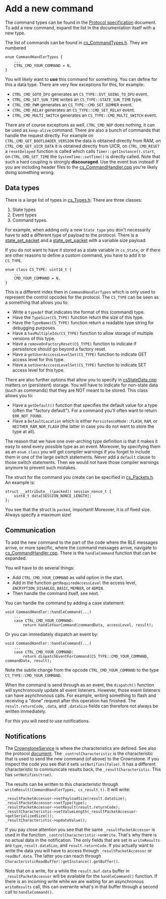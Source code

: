 # Add a new command

The command types can be found in the [Protocol specification](/docs/PROTOCOL.md#command_types) document. To add a new 
command, expand the list in the documentation itself with a new type.

The list of commands can be found in [cs_CommandTypes.h](/source/include/protocol/cs_CommandTypes.h). They are numbered

```
enum CommandHandlerTypes {
	...
	CTRL_CMD_YOUR_COMMAND = N,
}
```

You will likely want to **use** this command for something. You can define for this a data type. There are very few
exceptions for this, for example:

* `CTRL_CMD_GOTO_DFU` generates an `CS_TYPE::EVT_GOING_TO_DFU` event.
* `CTRL_CMD_SET_SUN_TIME` writes an `CS_TYPE::STATE_SUN_TIME` type.
* `CTRL_CMD_PWM` generates an `CS_TYPE::CMD_SET_DIMMER` event.
* `CTRL_CMD_RELAY` generates an `CS_TYPE::CMD_SET_RELAY` event.
* `CTRL_CMD_MULTI_SWITCH` generates an `CS_TYPE::CMD_MULTI_SWITCH` event.

There are of course exceptions as well, `CTRL_CMD_NOP` does nothing, it can be used as `keep-alive` command. There are
also a bunch of commands that handle the request directly. For example on `CTRL_CMD_GET_BOOTLOADER_VERSION` 
the data is obtained directly from RAM, on `CTRL_CMD_GET_UICR_DATA` it is obtained directly from UICR, on 
`CTRL_CMD_RESET` a `resetDelayed` function is called which calls `Timer::getInstance().start`, on
`CTRL_CMD_SET_TIME` the `SystemTime::setTime()` is directly called. Note that such a hard coupling is strongly 
**discouraged**. Use the event bus instead! If you are including header files to the 
[cs_CommandHandler.cpp](/source/src/processing/cs_CommandHandler.cpp) you're likely doing something wrong.

## Data types

There is a large list of types in [cs_Types.h](/source/include/common/cs_Types.h). There are three classes:

1. State types
2. Event types
3. Command types.

For example, when adding only a new `State type` you don't necessarily have to add a different type of payload to the 
protocol. There is a 
[state_set_packet](/docs/PROTOCOL.md#state_set_packet) and a 
[state_get_packet](/docs/PROTOCOL.md#state_get_packet) with a variable size payload.

If you do not want to have it stored as a state variable in `cs_State`, or if there are other reasons to define a 
custom command, you have to add it to `CS_TYPE`. 

```
enum class CS_TYPE: uint16_t {
	...
	CMD_YOUR_COMMAND = N,
}
```

This is a different index then in `CommandHandlerTypes` which is only used to represent the control opcodes for the 
protocol. The `CS_TYPE` can be seen as a something that allows you to:

* Write a `typedef` that indicates the format of this (command) type.
* Have the `TypeSize(CS_TYPE)` function return the size of this type.
* Have the `TypeName(CS_TYPE)` function return a readable type string for debugging purposes.
* Have a `hasMultipleIds(CS_TYPE)` function to allow storage of multiple versions of this type.
* Have a `removeOnFactoryReset(CS_TYPE)` function to indicate if persistence should go beyond a factory reset.
* Have a `getUserAcccessLevelSet(CS_TYPE)` function to indicate GET access level for this type.
* Have a `setUserAcccessLevelSet(CS_TYPE)` function to indicate SET access level for this type.

There are also further options that allow you to specify in [csStateData.cpp](/source/src/storage/cs_StateData.cpp)
matters on (persistent) storage. You will have to indicate for non-state data (such as commands) that they are NOT
meant to be stored. This class allows you to:

* Have a `getDefault()` function that specifies the default value for a type (often the "factory default"). For a
command you'll often want to return `ERR_NOT_FOUND`.
* Have a `DefaultLocation` which is either `PersistenceMode::FLASH`, `RAM`, or `NEITHER_RAM_NOR_FLASH` (the latter in
case you do not want to store the type at all).

The reason that we have one over-arching type definition is that it makes it easy to send every possible type as an
event. Moreover, by specifying them as an `enum class` you will get compiler warnings if you forget to include them
in one of the large switch statements. Never add a `default` clause to those switch statements. Then we would not have
those compiler warnings anymore to prevent such mistakes.

The struct for the command you create can be specified in [cs_Packets.h](/source/include/protocol/cs_Packets.h). An
example is:

```
struct __attribute__((packed)) session_nonce_t {
	uint8_t data[SESSION_NONCE_LENGTH];
};
```

You see that the struct is `packed`, important! Moreover, it is of fixed size. Always specify a maximum size!

## Communication

To add the new command to the part of the code where the BLE messages arrive, or more specific, where the command
messages arrive, navigate to [cs_CommandHandler.cpp](/source/src/processing/cs_CommandHandler.cpp). There is the
`handleCommand` function that can be expanded.

You will have to do several things:

* Add `CTRL_CMD_YOUR_COMMAND` as valid option in the start.
* Add in the function `getRequiredAccessLevel` the access level, `ENCRYPTION_DISABLED`, `BASIC`, `MEMBER`, or `ADMIN`.
* Then handle the command itself, see next.

You can handle the command by adding a case statement:

```
void CommandHandler::handleCommand(...)
	...
	case CTRL_CMD_YOUR_COMMAND:
		return handleYourCommand(commandData, accessLevel, result);
```

Or you can immediately dispatch an event by:

```
void CommandHandler::handleCommand(...)
	...
	case CTRL_CMD_YOUR_COMMAND:
		return dispatchEventForCommand(CS_TYPE::CMD_YOUR_COMMAND, commandData, result);
```

Note the subtle change from the opcode `CTRL_CMD_YOUR_COMMAND` to the type `CS_TYPE::CMD_YOUR_COMMAND`.

When the command is send through as an event, the `dispatch()` function will synchronously update all event listeners.
However, those event listeners can have asynchronous calls. For example, writing something to flash and receiving a
"done" request after this operation has finished. The `result.returnCode`, `.data`, and `.dataSize` fields can 
therefore not always be written immediately.

For this you will need to use notifications.

## Notifications

The [CrownstoneService](/source/src/services/cs_CrownstoneService.cpp) is where the characteristics are defined. See
also the protocol [document](/docs/PROTOCOL.md#crownstone-service). The `_controlCharacteristic` is the characteristic that 
is used to send the new command (of above) to the Crownstone. If you inspect the code you see that it sets `setNotifies(false)`. It has a different
characteristic to communicate results back, the `_resultCharacteristic`. This has `setNotifies(true)`.

The results can be written to this characteristic through `writeResult(CommandHandlerTypes, cs_result_t)`. It will
write:

```
_resultPacketAccessor->setPayloadSize(result.dataSize);
_resultPacketAccessor->setType(type);
_resultPacketAccessor->setResult(result.returnCode);
_resultCharacteristic->setValueLength(_resultPacketAccessor->getSerializedSize());
_resultCharacteristic->updateValue();
```

If you pay close attention you see that the same `_resultPacketAccessor` is used in the function
`_controlCharacteristic->onWrite`. That's why there is no actual data in the notification. The only fields that
are set in `writeResults` are `type`, `result.dataSize`, and `result.returnCode`. If you actually want to write
the data you will have to access through `_resultPacketAccessor` or `readBuf.data`. The latter you can reach through
`CharacteristicReadBuffer::getInstance().getBuffer()`. 

Note that on a write, for a while the `result.buf.data` buffer in `_resultPacketAccessor` will be available for the 
`handleCommand()` function. If there is an incoming write while we are waiting for an asynchronous `writeResults`
call, this can overwrite what's in that buffer through a second call to `handleCommand()`.


